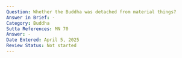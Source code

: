 ```yaml
---
Question: Whether the Buddha was detached from material things?
Answer in Brief: -
Category: Buddha
Sutta References: MN 70
Answer: -
Date Entered: April 5, 2025
Review Status: Not started
---
```

